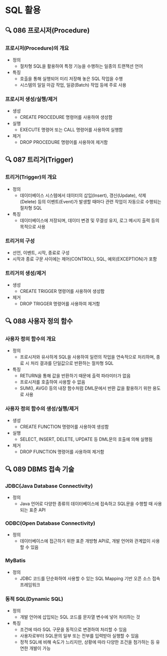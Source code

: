 # SQL 활용
## :mag: 086 프로시저(Procedure)
### 프로시저(Procedure)의 개요
- 정의
  - 절차형 SQL을 활용하여 특정 기능을 수행하는 일종의 트랜잭션 언어
- 특징
  - 호출을 통해 실행되어 미리 저장해 놓은 SQL 작업을 수행
  - 시스템의 일일 마감 작업, 일광(Batch) 작업 등에 주로 사용

### 프로시저 생성/실행/제거
- 생성
  - CREATE PROCEDURE 명령어를 사용하여 생성함
- 실행
  - EXECUTE 명령어 또는 CALL 명령어를 사용하여 실행함
- 제거
  - DROP PROCEDURE 명령어를 사용하여 제거함





## :mag: 087 트리거(Trigger)
### 트리거(Trigger)의 개요
- 정의
  - 데이터베이스 시스템에서 데이터의 삽입(Insert), 갱신(Update), 삭제(Delete) 등의 이벤트(Event)가 발생할 때마다 관련 작업이 자동으로 수행되는 절차형 SQL
- 특징
  - 데이터베이스에 저장되며, 데이터 변경 및 무결성 유지, 로그 메시지 출력 등의 목적으로 사용

### 트리거의 구성
- 선언, 이벤트, 시작, 종료로 구성
- 시작과 종료 구문 사이에는 제어(CONTROL), SQL, 예외(EXCEPTION)가 포함

### 트리거의 생성/제거
- 생성
  - CREATE TRIGGER 명령어를 사용하여 생성함
- 제거
  - DROP TRIGGER 명령어를 사용하여 제거함





## :mag: 088 사용자 정의 함수
### 사용자 정의 함수의 개요
- 정의
  - 프로시저와 유사하게 SQL을 사용하여 일련의 작업을 연속적으로 처리하며, 종료 시 처리 결과를 단일값으로 반환하는 절차형 SQL
- 특징
  - RETURN을 통해 값을 반환하기 때문에 출력 파라미터가 없음
  - 프로시저를 호출하여 사용할 수 없음
  - SUM(), AVG() 등의 내장 함수처럼 DML문에서 반환 값을 활용하기 위한 용도로 사용

### 사용자 정의 함수의 생성/실행/제거
- 생성
  - CREATE FUNCTION 명령어를 사용하여 생성함
- 실행
  - SELECT, INSERT, DELETE, UPDATE 등 DML문의 호출에 의해 실행됨
- 제거
  - DROP FUNCTION 명령어를 사용하여 제거함





## :mag: 089 DBMS 접속 기술
### JDBC(Java Database Connectivity)
- 정의
  - Java 언어로 다양한 종류의 데이터베이스에 접속하고 SQL문을 수행할 때 사용되는 표준 API

### ODBC(Open Database Connectivity)
- 정의
  - 데이터베이스에 접근하기 위한 표준 개방형 API로, 개발 언어와 관계없이 사용할 수 있음

### MyBatis
- 정의
  - JDBC 코드를 단순화하여 사용할 수 있는 SQL Mapping 기반 오픈 소스 접속 프레임워크

### 동적 SQL(Dynamic SQL)
- 정의
  - 개발 언어에 삽입되는 SQL 코드를 문자열 변수에 넣어 처리하는 것
- 특징
  - 조건에 따라 SQL 구문을 동적으로 변경하여 처리할 수 있음
  - 사용자로부터 SQL문의 일부 또는 전부를 입력받아 실행할 수 있음
  - 정적 SQL에 비해 속도가 느리지만, 상황에 따라 다양한 조건을 첨가하는 등 유연한 개발이 가능